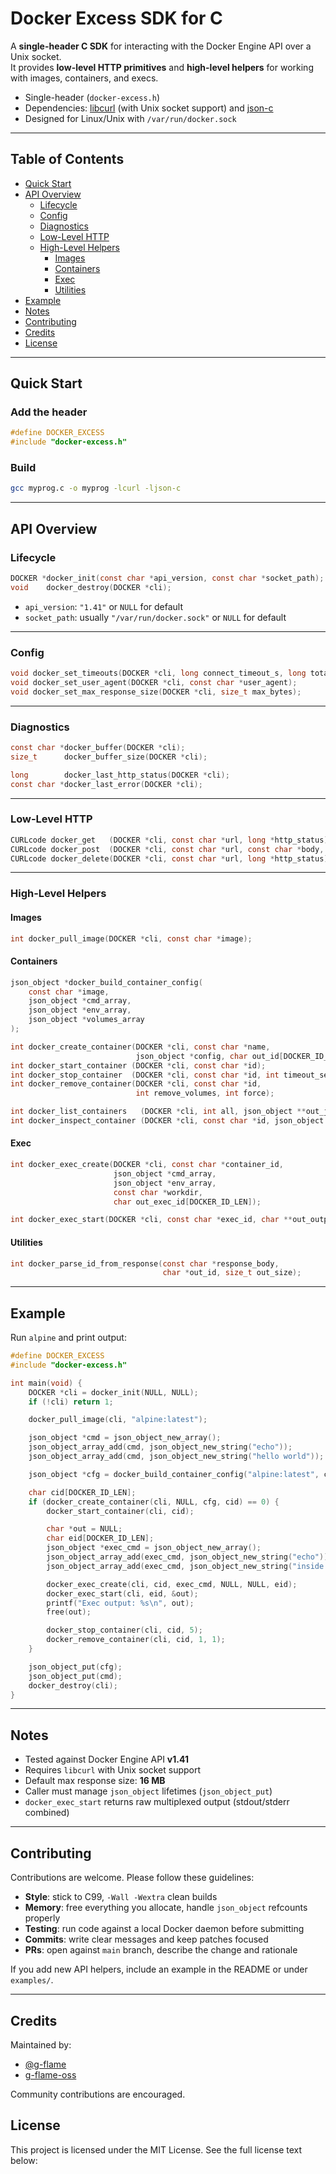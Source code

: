 # Docker Excess SDK for C

A **single-header C SDK** for interacting with the Docker Engine API over a Unix socket.  
It provides **low-level HTTP primitives** and **high-level helpers** for working with images, containers, and execs.

- Single-header (`docker-excess.h`)
- Dependencies: [libcurl](https://curl.se/libcurl/) (with Unix socket support) and [json-c](https://github.com/json-c/json-c)
- Designed for Linux/Unix with `/var/run/docker.sock`

---

## Table of Contents

- [Quick Start](#quick-start)  
- [API Overview](#api-overview)  
  - [Lifecycle](#lifecycle)  
  - [Config](#config)  
  - [Diagnostics](#diagnostics)  
  - [Low-Level HTTP](#low-level-http)  
  - [High-Level Helpers](#high-level-helpers)  
    - [Images](#images)  
    - [Containers](#containers)  
    - [Exec](#exec)  
    - [Utilities](#utilities)  
- [Example](#example)  
- [Notes](#notes)  
- [Contributing](#contributing)  
- [Credits](#credits)
- [License](#License)

---

## Quick Start

### Add the header
```c
#define DOCKER_EXCESS
#include "docker-excess.h"
````

### Build

```sh
gcc myprog.c -o myprog -lcurl -ljson-c
```

---

## API Overview

### Lifecycle

```c
DOCKER *docker_init(const char *api_version, const char *socket_path);
void    docker_destroy(DOCKER *cli);
```

* `api_version`: `"1.41"` or `NULL` for default
* `socket_path`: usually `"/var/run/docker.sock"` or `NULL` for default

---

### Config

```c
void docker_set_timeouts(DOCKER *cli, long connect_timeout_s, long total_timeout_s);
void docker_set_user_agent(DOCKER *cli, const char *user_agent);
void docker_set_max_response_size(DOCKER *cli, size_t max_bytes);
```

---

### Diagnostics

```c
const char *docker_buffer(DOCKER *cli);
size_t      docker_buffer_size(DOCKER *cli);

long        docker_last_http_status(DOCKER *cli);
const char *docker_last_error(DOCKER *cli);
```

---

### Low-Level HTTP

```c
CURLcode docker_get   (DOCKER *cli, const char *url, long *http_status);
CURLcode docker_post  (DOCKER *cli, const char *url, const char *body, long *http_status);
CURLcode docker_delete(DOCKER *cli, const char *url, long *http_status);
```

---

### High-Level Helpers

#### Images

```c
int docker_pull_image(DOCKER *cli, const char *image);
```

#### Containers

```c
json_object *docker_build_container_config(
    const char *image,
    json_object *cmd_array,
    json_object *env_array,
    json_object *volumes_array
);

int docker_create_container(DOCKER *cli, const char *name,
                            json_object *config, char out_id[DOCKER_ID_LEN]);
int docker_start_container (DOCKER *cli, const char *id);
int docker_stop_container  (DOCKER *cli, const char *id, int timeout_seconds);
int docker_remove_container(DOCKER *cli, const char *id,
                            int remove_volumes, int force);

int docker_list_containers   (DOCKER *cli, int all, json_object **out_json);
int docker_inspect_container (DOCKER *cli, const char *id, json_object **out_json);
```

#### Exec

```c
int docker_exec_create(DOCKER *cli, const char *container_id,
                       json_object *cmd_array,
                       json_object *env_array,
                       const char *workdir,
                       char out_exec_id[DOCKER_ID_LEN]);

int docker_exec_start(DOCKER *cli, const char *exec_id, char **out_output);
```

#### Utilities

```c
int docker_parse_id_from_response(const char *response_body,
                                  char *out_id, size_t out_size);
```

---

## Example

Run `alpine` and print output:

```c
#define DOCKER_EXCESS
#include "docker-excess.h"

int main(void) {
    DOCKER *cli = docker_init(NULL, NULL);
    if (!cli) return 1;

    docker_pull_image(cli, "alpine:latest");

    json_object *cmd = json_object_new_array();
    json_object_array_add(cmd, json_object_new_string("echo"));
    json_object_array_add(cmd, json_object_new_string("hello world"));

    json_object *cfg = docker_build_container_config("alpine:latest", cmd, NULL, NULL);

    char cid[DOCKER_ID_LEN];
    if (docker_create_container(cli, NULL, cfg, cid) == 0) {
        docker_start_container(cli, cid);

        char *out = NULL;
        char eid[DOCKER_ID_LEN];
        json_object *exec_cmd = json_object_new_array();
        json_object_array_add(exec_cmd, json_object_new_string("echo"));
        json_object_array_add(exec_cmd, json_object_new_string("inside container"));

        docker_exec_create(cli, cid, exec_cmd, NULL, NULL, eid);
        docker_exec_start(cli, eid, &out);
        printf("Exec output: %s\n", out);
        free(out);

        docker_stop_container(cli, cid, 5);
        docker_remove_container(cli, cid, 1, 1);
    }

    json_object_put(cfg);
    json_object_put(cmd);
    docker_destroy(cli);
}
```

---

## Notes

* Tested against Docker Engine API **v1.41**
* Requires `libcurl` with Unix socket support
* Default max response size: **16 MB**
* Caller must manage `json_object` lifetimes (`json_object_put`)
* `docker_exec_start` returns raw multiplexed output (stdout/stderr combined)

---

## Contributing

Contributions are welcome. Please follow these guidelines:

* **Style**: stick to C99, `-Wall -Wextra` clean builds
* **Memory**: free everything you allocate, handle `json_object` refcounts properly
* **Testing**: run code against a local Docker daemon before submitting
* **Commits**: write clear messages and keep patches focused
* **PRs**: open against `main` branch, describe the change and rationale

If you add new API helpers, include an example in the README or under `examples/`.

---

## Credits

Maintained by:

* [@g-flame](https://github.com/g-flame)
* [g-flame-oss](https://github.com/g-flame-oss)

Community contributions are encouraged.

## License

This project is licensed under the MIT License. See the full license text below:



